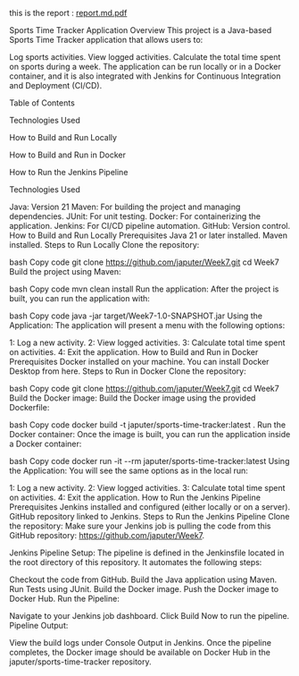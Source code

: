 this is the report : [report.md.pdf](https://github.com/user-attachments/files/17344471/report.md.pdf)



Sports Time Tracker Application
Overview
This project is a Java-based Sports Time Tracker application that allows users to:

Log sports activities.
View logged activities.
Calculate the total time spent on sports during a week.
The application can be run locally or in a Docker container, and it is also integrated with Jenkins for Continuous Integration and Deployment (CI/CD).

Table of Contents

Technologies Used

How to Build and Run Locally

How to Build and Run in Docker

How to Run the Jenkins Pipeline

Technologies Used

Java: Version 21
Maven: For building the project and managing dependencies.
JUnit: For unit testing.
Docker: For containerizing the application.
Jenkins: For CI/CD pipeline automation.
GitHub: Version control.
How to Build and Run Locally
Prerequisites
Java 21 or later installed.
Maven installed.
Steps to Run Locally
Clone the repository:

bash
Copy code
git clone https://github.com/japuter/Week7.git
cd Week7
Build the project using Maven:

bash
Copy code
mvn clean install
Run the application: After the project is built, you can run the application with:

bash
Copy code
java -jar target/Week7-1.0-SNAPSHOT.jar
Using the Application: The application will present a menu with the following options:

1: Log a new activity.
2: View logged activities.
3: Calculate total time spent on activities.
4: Exit the application.
How to Build and Run in Docker
Prerequisites
Docker installed on your machine. You can install Docker Desktop from here.
Steps to Run in Docker
Clone the repository:

bash
Copy code
git clone https://github.com/japuter/Week7.git
cd Week7
Build the Docker image: Build the Docker image using the provided Dockerfile:

bash
Copy code
docker build -t japuter/sports-time-tracker:latest .
Run the Docker container: Once the image is built, you can run the application inside a Docker container:

bash
Copy code
docker run -it --rm japuter/sports-time-tracker:latest
Using the Application: You will see the same options as in the local run:

1: Log a new activity.
2: View logged activities.
3: Calculate total time spent on activities.
4: Exit the application.
How to Run the Jenkins Pipeline
Prerequisites
Jenkins installed and configured (either locally or on a server).
GitHub repository linked to Jenkins.
Steps to Run the Jenkins Pipeline
Clone the repository: Make sure your Jenkins job is pulling the code from this GitHub repository: https://github.com/japuter/Week7.

Jenkins Pipeline Setup: The pipeline is defined in the Jenkinsfile located in the root directory of this repository. It automates the following steps:

Checkout the code from GitHub.
Build the Java application using Maven.
Run Tests using JUnit.
Build the Docker image.
Push the Docker image to Docker Hub.
Run the Pipeline:

Navigate to your Jenkins job dashboard.
Click Build Now to run the pipeline.
Pipeline Output:

View the build logs under Console Output in Jenkins.
Once the pipeline completes, the Docker image should be available on Docker Hub in the japuter/sports-time-tracker repository.
